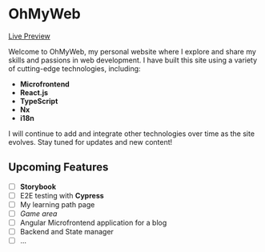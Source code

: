 # OhMyWeb

[Live Preview](https://arnaldo.link)

Welcome to OhMyWeb, my personal website where I explore and share my skills and passions in web development. I have built this site using a variety of cutting-edge technologies, including:

- **Microfrontend**
- **React.js**
- **TypeScript**
- **Nx**
- **i18n**

I will continue to add and integrate other technologies over time as the site evolves. Stay tuned for updates and new content!

## Upcoming Features

- [ ] **Storybook**
- [ ] E2E testing with **Cypress**
- [ ] My learning path page
- [ ] _Game area_
- [ ] Angular Microfrontend application for a blog
- [ ] Backend and State manager
- [ ] ...

